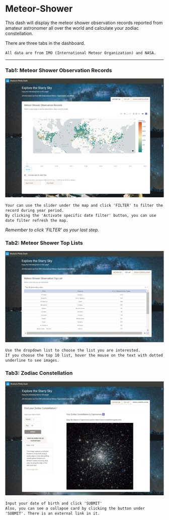 # Meteor-Shower

This dash will display the meteor shower observation records reported from amateur astronomer all over the world and calculate your zodiac constellation.

There are three tabs in the dashboard.

```
All data are from IMO (International Meteor Organization) and NASA.
```

****

### Tab1: Meteor Shower Observation Records

![img1](https://raw.githubusercontent.com/ShXIE-28/Meteor-Shower/main/img/tab1.png)

```
Your can use the slider under the map and click 'FILTER' to filter the record during year period.  
By clicking the 'Activate specific date filter' button, you can use date filter refresh the map.  
```
*Remember to click 'FILTER' as your last step.*

### Tab2: Meteor Shower Top Lists

![img2](https://raw.githubusercontent.com/ShXIE-28/Meteor-Shower/main/img/tab2.png)

```
Use the dropdown list to choose the list you are interested.
If you choose the top 10 list, hover the mouse on the text with dotted underline to see images.
```

### Tab3: Zodiac Constellation

![img3](https://raw.githubusercontent.com/ShXIE-28/Meteor-Shower/main/img/tab3.png)

```
Input your date of birth and click 'SUBMIT'
Also, you can see a collapse card by clicking the button under 'SUBMIT'. There is an external link in it.
```
